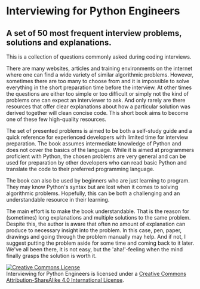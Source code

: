 # Interviewing for Python Engineers
## A set of 50 most frequent interview problems, solutions and explanations.

This is a collection of questions commonly asked during coding interviews.

There are many websites, articles and training environments on the internet where one can find a wide variety of similar algorithmic problems.
However, sometimes there are too many to choose from and it is impossible to solve everything in the short preparation time before the interview.
At other times the questions are either too simple or too difficult or simply not the kind of problems one can expect an interviewer to ask.
And only rarely are there resources that offer clear explanations about how a particular solution was derived together will clean concise code.
This short book aims to become one of these few high-quality resources.

The set of presented problems is aimed to be both a self-study guide and a quick reference for experienced developers with limited time for interview preparation.
The book assumes intermediate knowledge of Python and does not cover the basics of the language.
While it is aimed at programmers proficient with Python, the chosen problems are very general and can be used for preparation by other developers who can read basic Python and translate the code to their preferred programming language.

The book can also be used by beginners who are just learning to program.
They may know Python's syntax but are lost when it comes to solving algorithmic problems.
Hopefully, this can be both a challenging and an understandable resource in their learning.

The main effort is to make the book understandable.
That is the reason for (sometimes) long explanations and multiple solutions to the same problem.
Despite this, the author is aware that often no amount of explanation can produce to necessary insight into the problem.
In this case, pen, paper, drawings and going through the problem manually may help.
And if not, I suggest putting the problem aside for some time and coming back to it later.
We've all been there, it is not easy, but the 'aha!'-feeling when the mind finally grasps the solution is worth it.

<a rel="license" href="http://creativecommons.org/licenses/by-sa/4.0/"><img alt="Creative Commons License" style="border-width:0" src="https://i.creativecommons.org/l/by-sa/4.0/88x31.png" /></a><br /><span xmlns:dct="http://purl.org/dc/terms/" href="http://purl.org/dc/dcmitype/Text" property="dct:title" rel="dct:type">Interviewing for Python Engineers</span> is licensed under a <a rel="license" href="http://creativecommons.org/licenses/by-sa/4.0/">Creative Commons Attribution-ShareAlike 4.0 International License</a>.

